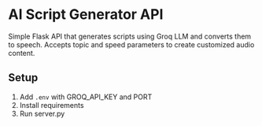 
# AI Script Generator API

Simple Flask API that generates scripts using Groq LLM and converts them to speech. Accepts topic and speed parameters to create customized audio content.

## Setup

1. Add `.env` with GROQ_API_KEY and PORT
2. Install requirements
3. Run server.py
